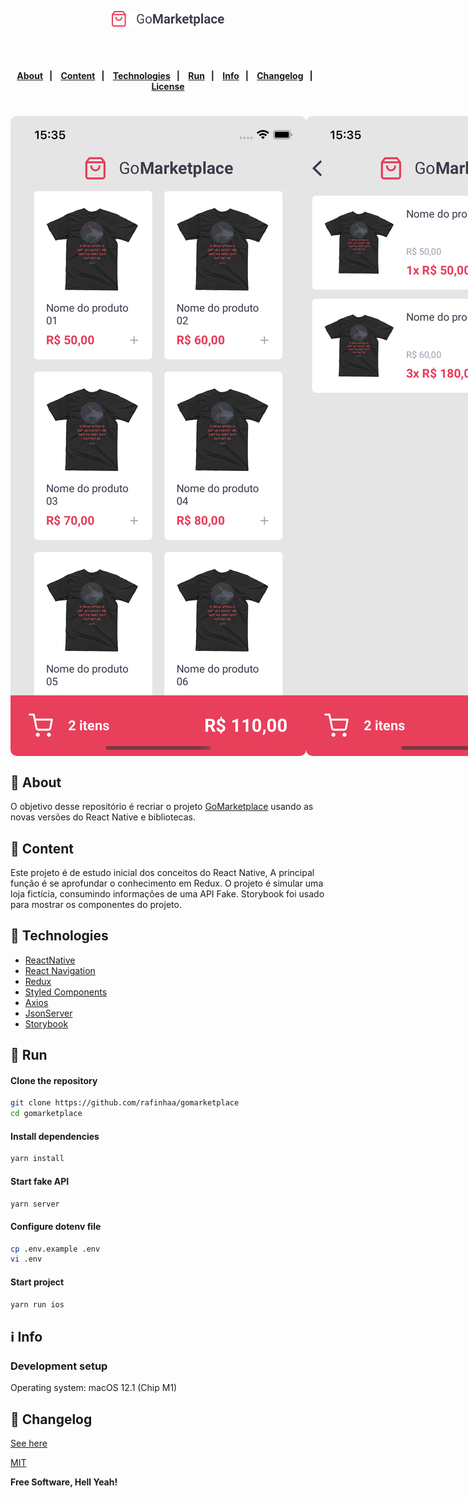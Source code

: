 <p align="center">
   <img src="docs/images/logo.png" alt="GoMarketplace" width="180"/>
</p>
<h4 align="center">
    <br><br>
    <p align="center">
      <a href="#-about">About</a>&nbsp;&nbsp;&nbsp;|&nbsp;&nbsp;&nbsp;
      <a href="###-content">Content</a>&nbsp;&nbsp;&nbsp;|&nbsp;&nbsp;&nbsp;
      <a href="#-technologies">Technologies</a>&nbsp;&nbsp;&nbsp;|&nbsp;&nbsp;&nbsp;
      <a href="#-how-to-run-the-project">Run</a>&nbsp;&nbsp;&nbsp;|&nbsp;&nbsp;&nbsp;
      <a href="#-info">Info</a>&nbsp;&nbsp;&nbsp;|&nbsp;&nbsp;&nbsp;
      <a href="#-changelog">Changelog</a>&nbsp;&nbsp;&nbsp;|&nbsp;&nbsp;&nbsp;
      <a href="#-license">License</a>
  </p>
</h4>

<h1 align="center">
  <div style="display: flex; flex-direction: row;">
    <img style="border-radius: 10px" height="auto" alt="Screenshot" title="Screenshot" src="docs/images/Screenshot_1.png" />
    <img style="border-radius: 10px" height="auto" alt="Screenshot" title="Screenshot" src="docs/images/Screenshot_2.png" />
  <div>
</h1>

## 🔖 About

O objetivo desse repositório é recriar o projeto [GoMarketplace](https://github.com/rocketseat-education/gostack-template-fundamentos-react-native) usando as novas versões do React Native e bibliotecas.

## 📌 Content
Este projeto é de estudo inicial dos conceitos do React Native, A principal função é se aprofundar o conhecimento em Redux.
O projeto é simular uma loja fictícia, consumindo informações de uma API Fake.
Storybook foi usado para mostrar os componentes do projeto.

## 🚀 Technologies

- [ReactNative](https://reactnative.dev/)
- [React Navigation](https://reactnavigation.org/)
- [Redux](https://redux.js.org/)
- [Styled Components](https://www.styled-components.com/)
- [Axios](https://axios-http.com/)
- [JsonServer](https://github.com/typicode/json-server)
- [Storybook](https://storybook.js.org/)

## 🏁 Run
#### Clone the repository
```bash
git clone https://github.com/rafinhaa/gomarketplace
cd gomarketplace
```

#### Install dependencies
```bash
yarn install
```

#### Start fake API
```bash
yarn server
```

#### Configure dotenv file
```bash
cp .env.example .env
vi .env
```

#### Start project
```bash
yarn run ios
```

## ℹ️ Info
### Development setup
Operating system: macOS 12.1 (Chip M1)

## 📄 Changelog

[See here](docs/changelog.md)

[MIT](LICENSE)

**Free Software, Hell Yeah!**
